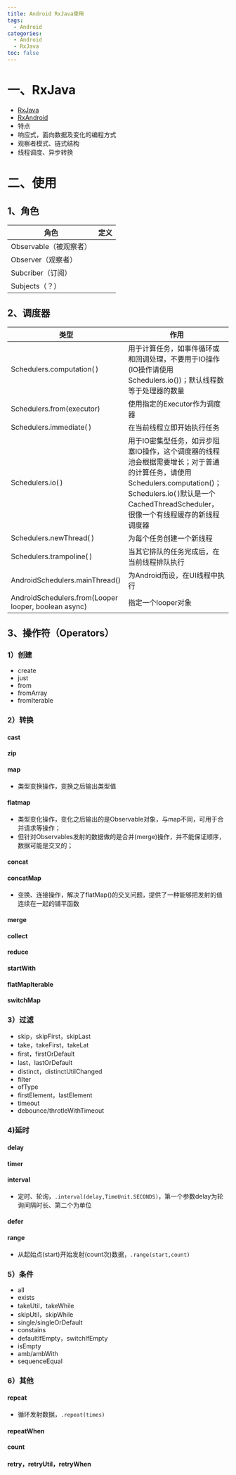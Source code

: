 ```yaml
---
title: Android RxJava使用
tags:
  - Android
categories:
  - Android
  - RxJava
toc: false
---
```


# 一、RxJava
- [RxJava](https://github.com/ReactiveX/RxJava)
- [RxAndroid](https://github.com/ReactiveX/RxAndroid)
- 特点
 - 响应式，面向数据及变化的编程方式
 - 观察者模式、链式结构
 - 线程调度、异步转换

# 二、使用
## 1、角色
|角色|定义|
|---|---|
|Observable（被观察者）||
|Observer（观察者）||
|Subcriber（订阅）||
|Subjects（？）||

## 2、调度器
|类型|作用|
|---|---|
|Schedulers.computation( )|用于计算任务，如事件循环或和回调处理，不要用于IO操作(IO操作请使用Schedulers.io())；默认线程数等于处理器的数量|
|Schedulers.from(executor)|使用指定的Executor作为调度器|
|Schedulers.immediate( )|在当前线程立即开始执行任务|
|Schedulers.io( )|用于IO密集型任务，如异步阻塞IO操作，这个调度器的线程池会根据需要增长；对于普通的计算任务，请使用Schedulers.computation()；Schedulers.io( )默认是一个CachedThreadScheduler，很像一个有线程缓存的新线程调度器|
|Schedulers.newThread( )|为每个任务创建一个新线程|
|Schedulers.trampoline( )|当其它排队的任务完成后，在当前线程排队执行|
|AndroidSchedulers.mainThread()|为Android而设，在UI线程中执行|
|AndroidSchedulers.from(Looper looper, boolean async)|指定一个looper对象|

## 3、操作符（Operators）
### 1）创建
- create
- just
- from
- fromArray
- fromIterable

### 2）转换
#### cast
#### zip
#### map
 - 类型变换操作，变换之后输出类型值
#### flatmap
 - 类型变化操作，变化之后输出的是Observable对象，与map不同，可用于合并请求等操作；
 - 但针对Observables发射的数据做的是合并(merge)操作，并不能保证顺序，数据可能是交叉的；
#### concat
#### concatMap
 - 变换、连接操作，解决了flatMap()的交叉问题，提供了一种能够把发射的值连续在一起的铺平函数
#### merge
#### collect
#### reduce
#### startWith
#### flatMapIterable
#### switchMap

### 3）过滤
- skip，skipFirst，skipLast
- take，takeFirst，takeLat
- first，firstOrDefault
- last，lastOrDefault
- distinct，distinctUtilChanged
- filter
- ofType
- firstElement，lastElement
- timeout
- debounce/throtleWithTimeout

### 4)延时
#### delay
#### timer
#### interval
 - 定时、轮询，`.interval(delay,TimeUnit.SECONDS)`，第一个参数delay为轮询间隔时长、第二个为单位
#### defer
#### range
 - 从起始点(start)开始发射(count次)数据，`.range(start,count)`

### 5）条件
- all
- exists
- takeUtil，takeWhile
- skipUtil，skipWhile
- single/singleOrDefault
- constains
- defaultIfEmpty，switchIfEmpty
- isEmpty
- amb/ambWith
- sequenceEqual

### 6）其他
#### repeat
 - 循环发射数据，`.repeat(times)`
#### repeatWhen
#### count
#### retry，retryUtil，retryWhen

<!--
参考文章
https://www.jianshu.com/p/5103a86299bd
https://www.jianshu.com/p/30e13d874a61
https://www.jianshu.com/p/79cb4e1c9771

https://www.jianshu.com/p/031745744bfa

https://juejin.im/post/5a7ac6065188257a79248e99
-->